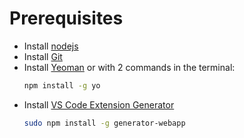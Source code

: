 # Prerequisites
- Install [nodejs](https://docs.npmjs.com/downloading-and-installing-node-js-and-npm)
- Install [Git](https://git-scm.com/)
- Install [Yeoman](https://yeoman.io/) or with 2 commands in the terminal:
  ``` bash
  npm install -g yo
  ```
- Install [VS Code Extension Generator](https://www.npmjs.com/package/generator-code)
  ``` bash
  sudo npm install -g generator-webapp
  ```
